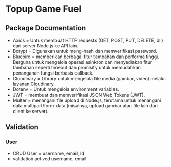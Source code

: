 # Topup Game Fuel

## Package Documentation

- Axios = Untuk membuat HTTP requests (GET, POST, PUT, DELETE, dll) dari server Node.js ke API lain.
- Bcrypt = Digunakan untuk meng-hash dan memverifikasi password.
- Bluebird = memberikan berbagai fitur tambahan dan performa tinggi. Berguna untuk mengelola operasi asinkron dan menyediakan fitur tambahan seperti timeout dan promisify untuk memudahkan penanganan fungsi berbasis callback.
- Cloudinary = Library untuk mengelola file media (gambar, video) melalui layanan Cloudinary.
- Dotenv = Untuk mengelola environment variables.
- JWT = membuat dan memverifikasi JSON Web Tokens (JWT).
- Multer =  menangani file upload di Node.js, terutama untuk menangani data multipart/form-data (misalnya, upload gambar atau file lain dari client ke server).

## Validation 
### User
- CRUD User = username, email, Id
- validation actived username, email
